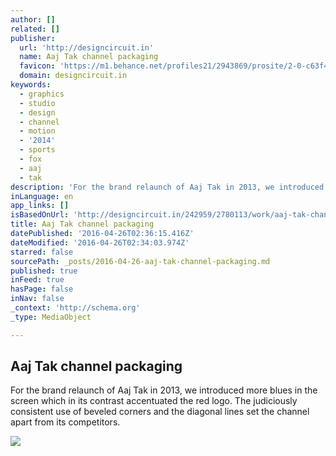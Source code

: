 ```yaml
---
author: []
related: []
publisher:
  url: 'http://designcircuit.in'
  name: Aaj Tak channel packaging
  favicon: 'https://m1.behance.net/profiles21/2943869/prosite/2-0-c63f475f3b3d3b70b0a68c68bd7755c0.png?cb=1381147088'
  domain: designcircuit.in
keywords:
  - graphics
  - studio
  - design
  - channel
  - motion
  - '2014'
  - sports
  - fox
  - aaj
  - tak
description: 'For the brand relaunch of Aaj Tak in 2013, we introduced more blues in the screen which in its contrast accentuated the red logo. The judiciously consistent use of beveled corners and the diagonal lines set the channel apart from its competitors.'
inLanguage: en
app_links: []
isBasedOnUrl: 'http://designcircuit.in/242959/2780113/work/aaj-tak-channel-packaging'
title: Aaj Tak channel packaging
datePublished: '2016-04-26T02:36:15.416Z'
dateModified: '2016-04-26T02:34:03.974Z'
starred: false
sourcePath: _posts/2016-04-26-aaj-tak-channel-packaging.md
published: true
inFeed: true
hasPage: false
inNav: false
_context: 'http://schema.org'
_type: MediaObject

---
```

<article style=""><h1>Aaj Tak channel packaging</h1><p>For the brand relaunch of Aaj Tak in 2013, we introduced more blues in the screen which in its contrast accentuated the red logo. The judiciously consistent use of beveled corners and the diagonal lines set the channel apart from its competitors.</p><img src="https://mir-s3-cdn-cf.behance.net/projects/202/9446107.547c94d057de7.jpg" /></article>